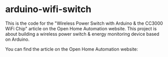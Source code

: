 arduino-wifi-switch
===================

This is the code for the "Wireless Power Switch with Arduino & the CC3000 WiFi Chip" article on the Open Home Automation website. This project is about building a wireless power switch & energy monitoring device based on Arduino.

You can find the article on the Open Home Automation website:

